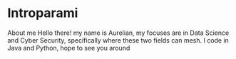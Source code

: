# Introparami
About me
Hello there! my name is Aurelian, my focuses are in Data Science and Cyber Security, specifically where these two fields can mesh.
I code in Java and Python, hope to see you around
